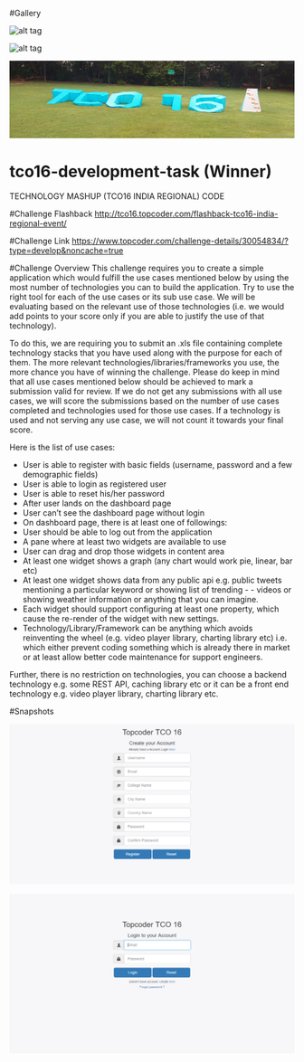#Gallery

![alt tag](photos/DSC_0239_2.jpg)

![alt tag](photos/DSC_0035.jpg)

![alt tag](photos/13886502_10154400282954570_8456832114586703145_n.png)

# tco16-development-task (Winner)
TECHNOLOGY MASHUP (TCO16 INDIA REGIONAL) CODE

#Challenge Flashback
http://tco16.topcoder.com/flashback-tco16-india-regional-event/

#Challenge Link
https://www.topcoder.com/challenge-details/30054834/?type=develop&noncache=true

#Challenge Overview
This challenge requires you to create a simple application which would fulfill the use cases mentioned below by using the most number of technologies you can to build the application. Try to use the right tool for each of the use cases or its sub use case. We will be evaluating based on the relevant use of those technologies (i.e. we would add points to your score only if you are able to justify the use of that technology).

To do this, we are requiring you to submit an .xls file containing complete technology stacks that you have used along with the purpose for each of them. The more relevant technologies/libraries/frameworks you use, the more chance you have of winning the challenge. Please do keep in mind that all use cases mentioned below should be achieved to mark a submission valid for review. If we do not get any submissions with all use cases, we will score the submissions based on the number of use cases completed and technologies used for those use cases. If a technology is used and not serving any use case, we will not count it towards your final score.

Here is the list of use cases:
- User is able to register with basic fields (username, password and a few demographic fields)
- User is able to login as registered user
- User is able to reset his/her password
- After user lands on the dashboard page
- User can’t see the dashboard page without login
- On dashboard page, there is at least one of followings:
- User should be able to log out from the application
- A pane where at least two widgets are available to use
- User can drag and drop those widgets in content area
- At least one widget shows a graph (any chart would work pie, linear, bar etc)
- At least one widget shows data from any public api e.g. public tweets mentioning a particular keyword or showing list of trending - - videos or showing weather information or anything that you can imagine.
- Each widget should support configuring at least one property, which cause the re-render of the widget with new settings.
- Technology/Library/Framework can be anything which avoids reinventing the wheel (e.g. video player library, charting library etc) i.e. which either prevent coding something which is already there in market or at least allow better code maintenance for support engineers.

Further, there is no restriction on technologies, you can choose a backend technology e.g. some REST API, caching library etc or it can be a front end technology e.g. video player library, charting library etc.

#Snapshots

![alt tag](snapshots/002.png)

![alt tag](snapshots/001.png)

